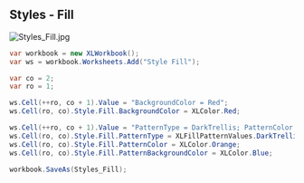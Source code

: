 ## Styles - Fill

![Styles_Fill.jpg](http://download-codeplex.sec.s-msft.com/Download?ProjectName=closedxml&DownloadId=147905 "Styles_Fill.jpg")  

```c#
var workbook = new XLWorkbook();
var ws = workbook.Worksheets.Add("Style Fill");

var co = 2;
var ro = 1;

ws.Cell(++ro, co + 1).Value = "BackgroundColor = Red";
ws.Cell(ro, co).Style.Fill.BackgroundColor = XLColor.Red;

ws.Cell(++ro, co + 1).Value = "PatternType = DarkTrellis; PatternColor = Orange; PatternBackgroundColor = Blue";
ws.Cell(ro, co).Style.Fill.PatternType = XLFillPatternValues.DarkTrellis;
ws.Cell(ro, co).Style.Fill.PatternColor = XLColor.Orange;
ws.Cell(ro, co).Style.Fill.PatternBackgroundColor = XLColor.Blue;

workbook.SaveAs(Styles_Fill);
```
